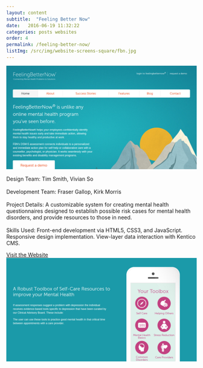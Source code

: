 ```yaml
---
layout: content
subtitle:  "Feeling Better Now"
date:   2016-06-19 11:32:22
categories: posts websites
order: 4
permalink: /feeling-better-now/
listImg: /src/img/website-screens-square/fbn.jpg
---
```

<img src="/src/img/website-screens/fbn.jpg" class="blockimg" alt="Feeling Better Now" />
<p>
  <span class="mini-title">Design Team:</span>
  Tim Smith, Vivian So
  <br /><br />
  <span class="mini-title">Development Team:</span>
  Fraser Gallop, Kirk Morris
  <br /><br />
  <span class="mini-title">Project Details:</span>
  A customizable system for creating mental health questionnaires designed to establish possible risk cases for mental health disorders, and provide resources to those in need.
  <br /><br />
  <span class="mini-title">Skills Used:</span>
  Front-end development via HTML5, CSS3, and JavaScript. Responsive design implementation. View-layer data interaction with Kentico CMS.
</p>
<div class="centerbtn-lg">
  <a href="//feelingbetternow.com/" target="_blank">Visit the Website</a>
</div>
<img src="/src/img/website-screens/fbn-toolbox.jpg" class="blockimg topmar" alt="Feeling Better Now Screenshot" />